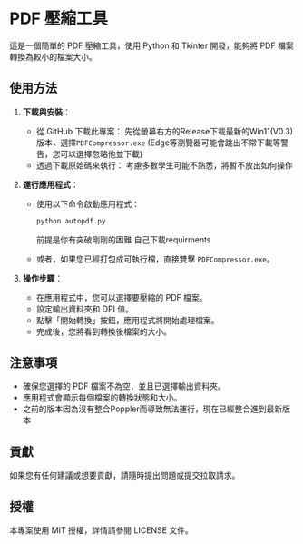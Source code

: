 # PDF 壓縮工具

這是一個簡單的 PDF 壓縮工具，使用 Python 和 Tkinter 開發，能夠將 PDF 檔案轉換為較小的檔案大小。

## 使用方法

1. **下載與安裝**：
   - 從 GitHub 下載此專案：
     先從螢幕右方的Release下載最新的Win11(V0.3)版本，選擇`PDFCompressor.exe`
     (Edge等瀏覽器可能會跳出不常下載等警告，您可以選擇忽略他並下載)
   - 透過下載原始碼來執行：
     考慮多數學生可能不熟悉，將暫不放出如何操作

2. **運行應用程式**：
   - 使用以下命令啟動應用程式：
     ```bash
     python autopdf.py
     ```
     前提是你有突破剛剛的困難 自己下載requirments
     
   - 或者，如果您已經打包成可執行檔，直接雙擊 `PDFCompressor.exe`。

3. **操作步驟**：
   - 在應用程式中，您可以選擇要壓縮的 PDF 檔案。
   - 設定輸出資料夾和 DPI 值。
   - 點擊「開始轉換」按鈕，應用程式將開始處理檔案。
   - 完成後，您將看到轉換後檔案的大小。

## 注意事項

- 確保您選擇的 PDF 檔案不為空，並且已選擇輸出資料夾。
- 應用程式會顯示每個檔案的轉換狀態和大小。
- 之前的版本因為沒有整合Poppler而導致無法運行，現在已經整合進到最新版本
## 貢獻

如果您有任何建議或想要貢獻，請隨時提出問題或提交拉取請求。

## 授權

本專案使用 MIT 授權，詳情請參閱 LICENSE 文件。
